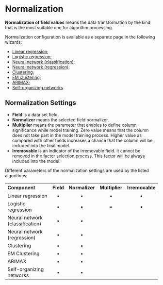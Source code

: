 # Normalization

**Normalization of field values** means the data transformation by the kind that is the most suitable one for algorithm processing.

Normalization configuration is available as a separate page in the following wizards:
* [Linear regression](../datamining/linear-regression/README.md);
* [Logistic regression](../datamining/logistic-regression/README.md);
* [Neural network (classification)](../datamining/neural-network-classification.md);
* [Neural network (regression)](../datamining/neural-network-regression.md);
* [Clustering](../datamining/clustering.md);
* [EM clustering](../datamining/em-clustering.md);
* [ARIMAX](../datamining/arimax.md);
* [Self-organizing networks](../datamining/self-organizing-network.md).

## Normalization Settings

* **Field** is a data set field.
* **Normalizer** means the selected field normalizer.
* **Multiplier** means the parameter that enables to define column significance while model training. Zero value means that the column does not take part in the model training process. Higher value as compared with other fields increases a chance that the column will be included into the final model.
* **Irremovable** is an indicator of the irremovable field. It cannot be removed in the factor selection process. This factor will be always included into the model.

Different parameters of the normalization settings are used by the listed algorithms:

| **Component** | **Field** | **Normalizer** | **Multiplier** | **Irremovable** |
| :--------------------- | :------------: | :------------: | :------------: |:------------: |
| Linear regression | • | • | • | • |
| Logistic regression | • | • | • | • |
| Neural network (classification) | • | • |  |  |
| Neural network (regression) | • | • |  |  |
| Clustering | • | • |  |  |
| EM Clustering | • | • |  |   |
| ARIMAX | • | • |  |   |
| Self-organizing networks | • | • |  | &nbsp; |